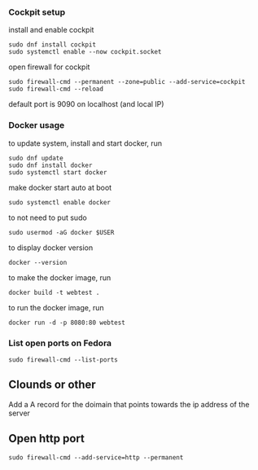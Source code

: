 ### Cockpit setup

install and enable cockpit

```
sudo dnf install cockpit
sudo systemctl enable --now cockpit.socket
```

open firewall for cockpit

```
sudo firewall-cmd --permanent --zone=public --add-service=cockpit
sudo firewall-cmd --reload
```

default port is 9090 on localhost (and local IP)

### Docker usage

to update system, install and start docker, run 

```
sudo dnf update
sudo dnf install docker
sudo systemctl start docker
```

make docker start auto at boot

```
sudo systemctl enable docker
```

to not need to put sudo 

```
sudo usermod -aG docker $USER
```

to display docker version

```
docker --version
```

to make the docker image, run

```
docker build -t webtest .
```

to run the docker image, run

```
docker run -d -p 8080:80 webtest
```

### List open ports on Fedora

```
sudo firewall-cmd --list-ports
```

## Clounds or other

Add a A record for the doimain that points towards the ip address of the server

## Open http port 

```
sudo firewall-cmd --add-service=http --permanent
```